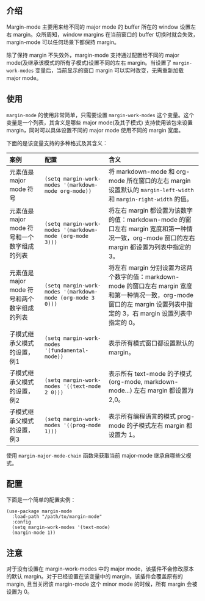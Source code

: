 ## 介绍
Margin-mode 主要用来给不同的 major mode 的 buffer 所在的 window 设置左右 margin。众所周知，window margins 在当前窗口的 buffer 切换时就会失效，margin-mode 可以任何场景下都保持 margin。

除了保持 margin 不失效外，margin-mode 支持通过配置给不同的 major mode(及继承该模式的所有子模式)设置不同的左右 margin。当设置了 `margin-work-modes` 变量后，当前显示的窗口 margin 可以实时改变，无需重新加载 major mode。

## 使用
`margin-mode` 的使用非常简单，只需要设置 `margin-work-modes` 这个变量。这个变量是一个列表，其含义是哪些 major mode(及其子模式) 支持使用该包来设置 margin，同时可以具体设置不同的 major mode 使用不同的 margin 宽度。

下面的是该变量支持的多种格式及其含义：

| 案例                                         | 配置                                                       | 含义                                                                                                                                                                      |
|:---------------------------------------------|:-----------------------------------------------------------|:--------------------------------------------------------------------------------------------------------------------------------------------------------------------------|
| 元素值是 major mode 符号                     | `(setq margin-work-modes '(markdown-mode org-mode))`       | 将 markdown-mode 和 org-mode 所在窗口的左右 margin 设置默认的 `margin-left-width` 和 `margin-right-width` 的值。                                                          |
| 元素值是 major mode 符号和一个数字组成的列表 | `(setq margin-work-modes '(markdown-mode (org-mode 3)))`   | 将左右 margin 都设置为该数字的值：markdown-mode 的窗口左右 margin 宽度和第一种情况一致，org-mode 窗口的左右 margin 都设置为列表中指定的 3。                               |
| 元素值是 major mode 符号和两个数字组成的列表 | `(setq margin-work-modes '(markdown-mode (org-mode 3 0)))` | 将左右 margin 分别设置为这两个数字的值：markdown-mode 的窗口左右 margin 宽度和第一种情况一致，org-mode 窗口的左 margin 设置列表中指定的 3，右 margin 设置列表中指定的 0。 |
| 子模式继承父模式的设置，例1                  | `(setq margin-work-modes '(fundamental-mode))`             | 表示所有模式窗口都设置默认的 margin。                                                                                                                                     |
| 子模式继承父模式的设置，例2                  | `(setq margin-work-modes '((text-mode 2 0)))`              | 表示所有 text-mode 的子模式(org-mode, markdown-mode...) 左右 margin 都设置为 2,0。                                                                                        |
| 子模式继承父模式的设置，例3                  | `(setq margin-work-modes '((prog-mode 1)))`                | 表示所有编程语言的模式 prog-mode 的子模式左右 margin 都设置为 1。                                                                                                         |

使用 `margin-major-mode-chain` 函数来获取当前 major-mode 继承自哪些父模式。

## 配置

下面是一个简单的配置实例：

    (use-package margin-mode
      :load-path "/path/to/margin-mode"
      :config
      (setq margin-work-modes '(text-mode)
      (margin-mode 1))

## 注意
对于没有设置在 margin-work-modes 中的 major mode，该插件不会修改原本的默认 margin。对于已经设置在该变量中的 margin，该插件会覆盖原有的 margin, 且当关闭该 margin-mode 这个 minor mode 的时候，所有 margin 会被设置为 0。
